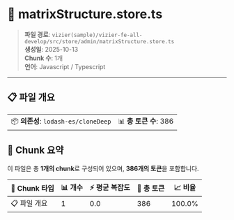 # 📄 matrixStructure.store.ts

> **파일 경로**: `vizier(sample)/vizier-fe-all-develop/src/store/admin/matrixStructure.store.ts`  
> **생성일**: 2025-10-13  
> **Chunk 수**: 1개  
> **언어**: Javascript / Typescript
---


## 📋 파일 개요

| | |
|--|--|
| 📦 **의존성**: `lodash-es/cloneDeep` | 📊 **총 토큰 수**: 386 |






## 🧩 Chunk 요약

이 파일은 총 **1개의 chunk**로 구성되어 있으며, **386개의 토큰**을 포함합니다.

| 🧩 Chunk 타입 | 📊 개수 | ⚡ 평균 복잡도 | 📝 총 토큰 | 📈 비율 |
|---------------|--------|-------------|----------|--------|
| 📋 파일 개요 | 1 | 0.0 | 386 | 100.0% |

